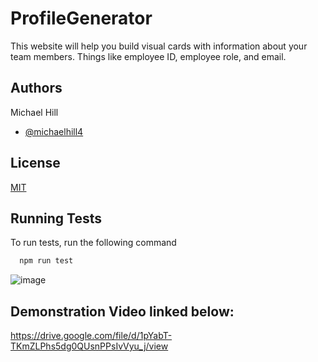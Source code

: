 # ProfileGenerator

This website will help you build visual cards with information about your team  members. Things like employee ID, employee role, and email.

## Authors

Michael Hill
- [@michaelhill4](https://www.github.com/michaelhill4)


## License

[MIT](https://choosealicense.com/licenses/mit/)


## Running Tests

To run tests, run the following command

```bash
  npm run test
```

![image](https://user-images.githubusercontent.com/106322946/189509061-174ed1cc-7c19-4a96-940a-99025406200e.png)

## Demonstration Video linked below:
https://drive.google.com/file/d/1pYabT-TKmZLPhs5dg0QUsnPPsIvVyu_j/view
